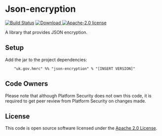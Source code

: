 # Json-encryption

[![Build Status](https://travis-ci.org/hmrc/json-encryption.svg)](https://travis-ci.org/hmrc/json-encryption) [ ![Download](https://api.bintray.com/packages/hmrc/releases/json-encryption/images/download.svg) ](https://bintray.com/hmrc/releases/json-encryption/_latestVersion) [![Apache-2.0 license](http://img.shields.io/badge/license-Apache-brightgreen.svg)](http://www.apache.org/licenses/LICENSE-2.0.html)

A library that provides JSON encryption. 

## Setup

Add the jar to the project dependencies:

```
    "uk.gov.hmrc" %% "json-encryption" % "[INSERT VERSION]"
```

## Code Owners

Please note that although Platform Security does not own this code, it is required
to get peer review from Platform Security on changes made.

## License

This code is open source software licensed under the [Apache 2.0 License]("http://www.apache.org/licenses/LICENSE-2.0.html").

